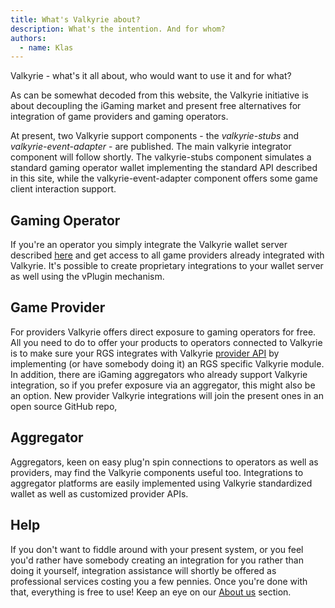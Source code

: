 ```yaml
---
title: What's Valkyrie about?
description: What's the intention. And for whom?
authors:
  - name: Klas
---
```


Valkyrie - what's it all about, who would want to use it and for what?
<!--truncate-->

As can be somewhat decoded from this website, the Valkyrie initiative is about decoupling the iGaming market and present free alternatives for integration of game providers and gaming operators.

At present, two Valkyrie support components - the *valkyrie-stubs* and *valkyrie-event-adapter* - are published. The main valkyrie integrator component will follow shortly.
The valkyrie-stubs component simulates a standard gaming operator wallet implementing the standard API described in this site, while the valkyrie-event-adapter component offers some game client interaction support.

## Gaming Operator
If you're an operator you simply integrate the Valkyrie wallet server described [here](https://valkyrie.bet/docs/wallet/valkyrie-pam-api) and get access to all game providers already integrated with Valkyrie. It's possible to create proprietary integrations to your wallet server as well using the vPlugin mechanism.

## Game Provider
For providers Valkyrie offers direct exposure to gaming operators for free. All you need to do to offer your products to operators connected to Valkyrie is to make sure your RGS integrates with Valkyrie [provider API](https://valkyrie.bet/docs/providerApis/valkyrie-provider-api) by implementing (or have somebody doing it) an RGS specific Valkyrie module. In addition, there are iGaming aggregators who already support Valkyrie integration, so if you prefer exposure via an aggregator, this might also be an option. New provider Valkyrie integrations will join the present ones in an open source GitHub repo,

## Aggregator
Aggregators, keen on easy plug'n spin connections to operators as well as providers, may find the Valkyrie components useful too. Integrations to aggregator platforms are easily implemented using Valkyrie standardized wallet as well as customized provider APIs.

## Help
If you don't want to fiddle around with your present system, or you feel you'd rather have somebody creating an integration for you rather than doing it yourself, integration assistance will shortly be offered as professional services costing you a few pennies. Once you're done with that, everything is free to use!
Keep an eye on our [About us](https://valkyrie.bet/about-us) section.
